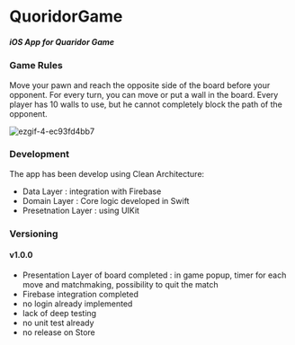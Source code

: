 # QuoridorGame

##### iOS App for Quaridor Game

### Game Rules

Move your pawn and reach the opposite side of the board before your opponent. For every turn, you can move or put a wall in the board. Every player has 10 walls to use, but he cannot completely block the path of the opponent.

![ezgif-4-ec93fd4bb7](https://user-images.githubusercontent.com/28670557/215445656-be6e3340-6da4-43a5-9fd7-2a6af66ed26b.gif)

### Development

The app has been develop using Clean Architecture:
- Data Layer : integration with Firebase
- Domain Layer : Core logic developed in Swift
- Presetnation Layer : using UIKit

### Versioning

#### v1.0.0
- Presentation Layer of board completed : in game popup, timer for each move and matchmaking, possibility to quit the match
- Firebase integration completed
- no login already implemented
- lack of deep testing
- no unit test already
- no release on Store
 
